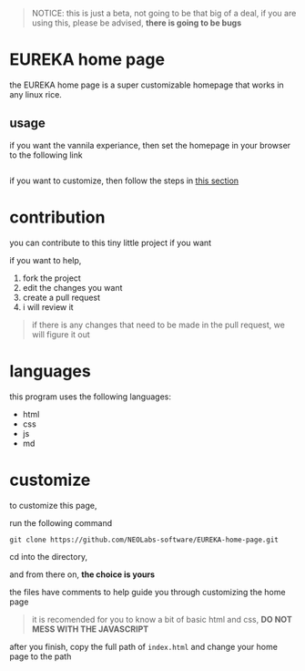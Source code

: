 > NOTICE: this is just a beta, not going to be that big of a deal, if you are using this, please be advised, **there is going to be bugs**

# EUREKA home page

the EUREKA home page is a super customizable homepage that works in any linux rice.

## usage

if you want the vannila experiance, then set the homepage in your browser to the following link 
```

```

if you want to customize, then follow the steps in [this section](#customize) 

# contribution

you can contribute to this tiny little project if you want

if you want to help,
1. fork the project
2. edit the changes you want
3. create a pull request
4. i will review it 
> if there is any changes that need to be made in the pull request, we will figure it out

# languages

this program uses the following languages:

* html
* css
* js
* md 

# customize

to customize this page,

run the following command

```
git clone https://github.com/NEOLabs-software/EUREKA-home-page.git
```

cd into the directory,

and from there on, **the choice is yours**

the files have comments to help guide you through customizing the home page

> it is recomended for you to know a bit of basic html and css, **DO NOT MESS WITH THE JAVASCRIPT**

after you finish, copy the full path of ```index.html``` and change your home page to the path
